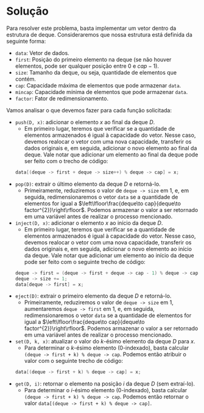 # Solução

Para resolver este problema, basta implementar um vetor dentro da estrutura de deque. Consideraremos que nossa estrutura está definida da seguinte forma:

- `data`: Vetor de dados.
- `first`: Posição do primeiro elemento na deque (se não houver elementos, pode ser qualquer posição entre $0$ e $cap - 1$).
- `size`: Tamanho da deque, ou seja, quantidade de elementos que contém.
- `cap`: Capacidade máxima de elementos que pode armazenar `data`.
- `mincap`: Capacidade mínima de elementos que pode armazenar `data`.
- `factor`: Fator de redimensionamento.

Vamos analisar o que devemos fazer para cada função solicitada:

-   `push(D, x)`: adicionar o elemento $x$ ao final da deque $D$.
	- Em primeiro lugar, teremos que verificar se a quantidade de elementos armazenados é igual à capacidade do vetor. Nesse caso, devemos realocar o vetor com uma nova capacidade, transferir os dados originais e, em seguida, adicionar o novo elemento ao final da deque. Vale notar que adicionar um elemento ao final da deque pode ser feito com o trecho de código:
	```C
	data[(deque -> first + deque -> size++) % deque -> cap] = x;
	```
-   `pop(D)`: extrair o último elemento da deque $D$ e retorná-lo.
	- Primeiramente, reduziremos o valor de `deque -> size` em 1, e, em seguida, redimensionaremos o vetor `data` se a quantidade de elementos for igual a $\left\lfloor\frac{deque\to cap}{deque\to factor^{2}}\right\rfloor$. Podemos armazenar o valor a ser retornado em uma variável antes de realizar o processo mencionado.
-   `inject(D, x)`: adicionar o elemento $x$ ao início da deque $D$.
	- Em primeiro lugar, teremos que verificar se a quantidade de elementos armazenados é igual à capacidade do vetor. Nesse caso, devemos realocar o vetor com uma nova capacidade, transferir os dados originais e, em seguida, adicionar o novo elemento ao início da deque. Vale notar que adicionar um elemento ao início da deque pode ser feito com o seguinte trecho de código:
	```C
	deque -> first = (deque -> first + deque -> cap - 1) % deque -> cap;
	deque -> size += 1;
	data[deque -> first] = x;
	```
-   `eject(D)`: extrair o primeiro elemento da deque $D$ e retorná-lo.
	- Primeiramente, reduziremos o valor de `deque -> size` em 1, aumentaremos `deque -> first` em 1, e, em seguida, redimensionaremos o vetor `data` se a quantidade de elementos for igual a $\left\lfloor\frac{deque\to cap}{deque\to factor^{2}}\right\rfloor$. Podemos armazenar o valor a ser retornado em uma variável antes de realizar o processo mencionado.
-   `set(D, k, x)`: atualizar o valor do $k$-ésimo elemento da deque $D$ para $x$.
	- Para determinar o $k$-ésimo elemento (0-indexado), basta calcular `(deque -> first + k) % deque -> cap`. Podemos então atribuir o valor com o seguinte trecho de código:
	```C
	data[(deque -> first + k) % deque -> cap] = x;
	```
-   `get(D, i)`: retornar o elemento na posição $i$ da deque $D$ (sem extraí-lo).
	- Para determinar o $i$-ésimo elemento (0-indexado), basta calcular `(deque -> first + k) % deque -> cap`. Podemos então retornar o valor `data[(deque -> first + k) % deque -> cap]`.
